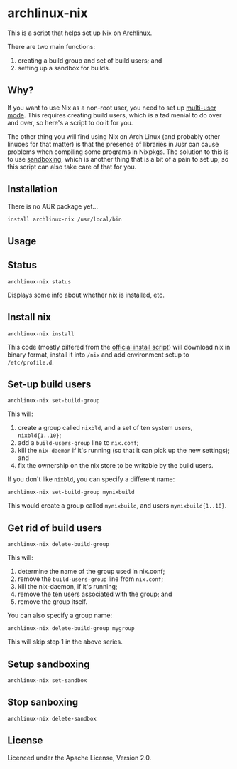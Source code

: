 archlinux-nix
=============

This is a script that helps set up [Nix][1] on [Archlinux][2].

There are two main functions:

1. creating a build group and set of build users; and
2. setting up a sandbox for builds.


Why?
----

If you want to use Nix as a non-root user, you need to set up
[multi-user mode][3].  This requires creating build users, which is a
tad menial to do over and over, so here's a script to do it for you.

The other thing you will find using Nix on Arch Linux (and probably
other linuces for that matter) is that the presence of libraries in
/usr can cause problems when compiling some programs in Nixpkgs.  The
solution to this is to use [sandboxing][4], which is another thing
that is a bit of a pain to set up; so this script can also take care
of that for you.


Installation
------------

There is no AUR package yet...

```
install archlinux-nix /usr/local/bin
```


Usage
-----

## Status

```
archlinux-nix status
```

Displays some info about whether nix is installed, etc.


## Install nix

```
archlinux-nix install
```

This code (mostly pilfered from the [official install script][5]) will
download nix in binary format, install it into `/nix` and add environment
setup to `/etc/profile.d`.


## Set-up build users

```
archlinux-nix set-build-group
```

This will:

1. create a group called `nixbld`, and a set of ten system users,
   `nixbld{1..10}`;
2. add a `build-users-group` line to `nix.conf`;
3. kill the `nix-daemon` if it's running (so that it can pick up the
   new settings); and
3. fix the ownership on the nix store to be writable by the build
   users.

If you don't like `nixbld`, you can specify a different name:

```
archlinux-nix set-build-group mynixbuild
```

This would create a group called `mynixbuild`, and users
`mynixbuild{1..10}`.

## Get rid of build users

```
archlinux-nix delete-build-group
```

This will:

1. determine the name of the group used in nix.conf;
2. remove the `build-users-group` line from `nix.conf`;
3. kill the nix-daemon, if it's running;
4. remove the ten users associated with the group; and
5. remove the group itself.

You can also specify a group name:

```
archlinux-nix delete-build-group mygroup
```

This will skip step 1 in the above series.


## Setup sandboxing

```
archlinux-nix set-sandbox
```


## Stop sanboxing

```
archlinux-nix delete-sandbox
```


License
-------

Licenced under the Apache License, Version 2.0.

[1]: https://nixos.org/nix/
[2]: https://www.archlinux.org/
[3]: https://nixos.org/nix/manual/#ssec-multi-user
[4]: https://nixos.org/nix/manual/#conf-build-sandbox-paths
[5]: https://nixos.org/nix/download.html
